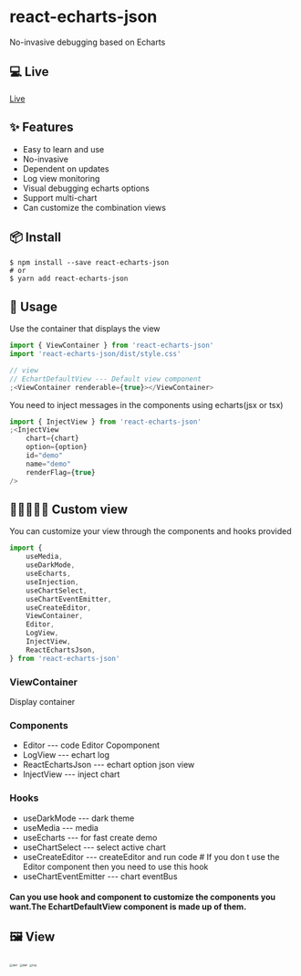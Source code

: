 # react-echarts-json

No-invasive debugging based on Echarts

## 💻 Live

[Live](http://43.138.187.142:9000/react-echarts-json/live/)

## ✨ Features

- Easy to learn and use
- No-invasive
- Dependent on updates
- Log view monitoring
- Visual debugging echarts options
- Support multi-chart
- Can customize the combination views

## 📦 Install

```
$ npm install --save react-echarts-json
# or
$ yarn add react-echarts-json
```

## 🔨 Usage

Use the container that displays the view

```typescript
import { ViewContainer } from 'react-echarts-json'
import 'react-echarts-json/dist/style.css'

// view
// EchartDefaultView --- Default view component
;<ViewContainer renderable={true}></ViewContainer>
```

You need to inject messages in the components using echarts(jsx or tsx)

```typescript
import { InjectView } from 'react-echarts-json'
;<InjectView
	chart={chart}
	option={option}
	id="demo"
	name="demo"
	renderFlag={true}
/>
```

## 👨‍💻👩🏻‍💻 Custom view

You can customize your view through the components and hooks provided

```typescript
import {
	useMedia,
	useDarkMode,
	useEcharts,
	useInjection,
	useChartSelect,
	useChartEventEmitter,
	useCreateEditor,
	ViewContainer,
	Editor,
	LogView,
	InjectView,
	ReactEchartsJson,
} from 'react-echarts-json'
```

### ViewContainer

Display container

### Components

- Editor --- code Editor Copomponent
- LogView --- echart log
- ReactEchartsJson --- echart option json view
- InjectView --- inject chart

### Hooks

- useDarkMode --- dark theme
- useMedia --- media
- useEcharts --- for fast create demo
- useChartSelect --- select active chart
- useCreateEditor --- createEditor and run code # If you don t use the Editor component then you need to use this hook
- useChartEventEmitter --- chart eventBus

#### Can you use hook and component to customize the components you want.The EchartDefaultView component is made up of them.

## 🖼 View

<img src="https://github.com/NelsonYong/react-echarts-json/blob/master/src/image/log.png?raw=true" alt="darl" style="zoom: 33%;" />

<img src="https://github.com/NelsonYong/react-echarts-json/blob/master/src/image/code.png?raw=true" alt="darl" style="zoom: 33%;" />

<img src="https://github.com/NelsonYong/react-echarts-json/blob/master/src/image/opt.png?raw=true" alt="log" style="zoom:33%;" />
